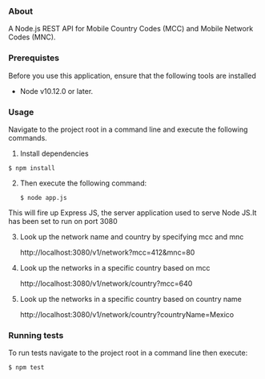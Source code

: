 ### About
A Node.js REST API for Mobile Country Codes (MCC) and Mobile Network Codes (MNC).


   

### Prerequistes
Before you use this application, ensure that the following tools are installed

* Node v10.12.0 or later.


### Usage
Navigate to the project root in a command line and execute the following commands.

1. Install dependencies

  `
  $ npm install
  `

2. Then execute the following command:

    `
    $ node app.js 
    `

 This will fire up Express JS, the server application used to serve Node JS.It has been set to run on port 3080


3. Look up the network name and country by specifying mcc and mnc

   http://localhost:3080/v1/network?mcc=412&mnc=80
  

4. Look up the networks in a specific country based on mcc

   http://localhost:3080/v1/network/country?mcc=640

5. Look up the networks in a specific country based on country name

   http://localhost:3080/v1/network/country?countryName=Mexico

### Running tests
To run tests navigate to the project root in a command line then execute:

  `
  $ npm test
`

